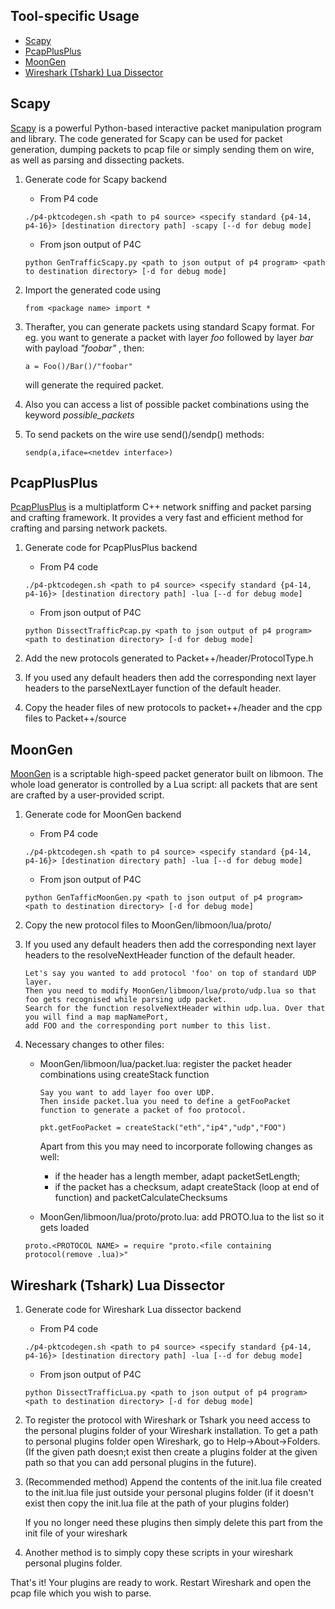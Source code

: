 ## Tool-specific Usage
* [Scapy](#scapy)
* [PcapPlusPlus](#pcapplusplus)
* [MoonGen](#moongen)
* [Wireshark (Tshark) Lua Dissector](#wireshark-tshark-lua-dissector)

## Scapy

[Scapy](https://scapy.net) is a powerful Python-based interactive packet manipulation program and library. The code generated for Scapy can be used for packet generation, dumping packets to pcap file or simply sending them on wire, as well as parsing and dissecting packets.

1. Generate code for Scapy backend
    * From P4 code
    ```
    ./p4-pktcodegen.sh <path to p4 source> <specify standard {p4-14, p4-16}> [destination directory path] -scapy [--d for debug mode]
    ```

    * From json output of P4C 
    ```
    python GenTrafficScapy.py <path to json output of p4 program> <path to destination directory> [-d for debug mode]
    ```

2. Import the generated code using
    ```
    from <package name> import *
    ```

3. Therafter, you can generate packets using standard Scapy format. For eg. you want to generate a packet with layer _foo_ followed by layer _bar_ with payload _"foobar"_ , then:
    ```
    a = Foo()/Bar()/"foobar"
    ```
    will generate the required packet.

4. Also you can access a list of possible packet combinations using the keyword *possible_packets*
5. To send packets on the wire use send()/sendp() methods:
    ```
    sendp(a,iface=<netdev interface>)
    ```

## PcapPlusPlus

[PcapPlusPlus](http://seladb.github.io/PcapPlusPlus-Doc) is a multiplatform C++ network sniffing and packet parsing and crafting framework. It provides a very fast and efficient method for crafting and parsing network packets.

1. Generate code for PcapPlusPlus backend
    * From P4 code
    ```
    ./p4-pktcodegen.sh <path to p4 source> <specify standard {p4-14, p4-16}> [destination directory path] -lua [--d for debug mode]
    ```

    * From json output of P4C 
    ```
    python DissectTrafficPcap.py <path to json output of p4 program> <path to destination directory> [-d for debug mode]
    ```

2. Add the new protocols generated to Packet++/header/ProtocolType.h

3. If you used any default headers then add the corresponding next layer headers to the parseNextLayer function of the default header.

4. Copy the header files of new protocols to packet++/header and the cpp files to Packet++/source

## MoonGen

[MoonGen](https://github.com/emmericp/MoonGen) is a scriptable high-speed packet generator built on libmoon. The whole load generator is controlled by a Lua script: all packets that are sent are crafted by a user-provided script.

1. Generate code for MoonGen backend
    * From P4 code
    ```
    ./p4-pktcodegen.sh <path to p4 source> <specify standard {p4-14, p4-16}> [destination directory path] -lua [--d for debug mode]
    ```

    * From json output of P4C 
    ```
    python GenTafficMoonGen.py <path to json output of p4 program> <path to destination directory> [-d for debug mode]
    ```

2. Copy the new protocol files to MoonGen/libmoon/lua/proto/    

3. If you used any default headers then add the corresponding next layer headers to the resolveNextHeader function of the default header.
    ```
    Let's say you wanted to add protocol 'foo' on top of standard UDP layer. 
    Then you need to modify MoonGen/libmoon/lua/proto/udp.lua so that foo gets recognised while parsing udp packet.
    Search for the function resolveNextHeader within udp.lua. Over that you will find a map mapNamePort, 
    add FOO and the corresponding port number to this list.
    ```
    
    
4. Necessary changes to other files:
    - MoonGen/libmoon/lua/packet.lua: register the packet header combinations using createStack function
        ```
        Say you want to add layer foo over UDP. 
        Then inside packet.lua you need to define a getFooPacket function to generate a packet of foo protocol.
        
        pkt.getFooPacket = createStack("eth","ip4","udp","FOO")
        ```
        Apart from this you may need to incorporate following changes as well:
        -  if the header has a length member, adapt packetSetLength; 
        - if the packet has a checksum, adapt createStack (loop at end of function) and packetCalculateChecksums

     - MoonGen/libmoon/lua/proto/proto.lua: add PROTO.lua to the list so it gets loaded
     ```
     proto.<PROTOCOL NAME> = require "proto.<file containing protocol(remove .lua)>"
     ```

## Wireshark (Tshark) Lua Dissector

1. Generate code for Wireshark Lua dissector backend
    * From P4 code
    ```
    ./p4-pktcodegen.sh <path to p4 source> <specify standard {p4-14, p4-16}> [destination directory path] -lua [--d for debug mode]
    ```

    * From json output of P4C 
    ```
    python DissectTrafficLua.py <path to json output of p4 program> <path to destination directory> [-d for debug mode]
    ```
2. To register the protocol with Wireshark or Tshark you need access to the personal plugins folder of your Wireshark installation.
    To get a path to personal plugins folder open Wireshark, go to Help->About->Folders. 
    (If the given path doesn;t exist then create a plugins folder at the given path so that you can add personal plugins in the future).

3. (Recommended method) Append the contents of the init.lua file created to the init.lua file just outside your personal plugins folder 
(if it doesn't exist then copy the init.lua file at the path of your plugins folder)

    If you no longer need these plugins then simply delete this part from the init file of your wireshark

4. Another method is to simply copy these scripts in your wireshark personal plugins folder.

That's it! Your plugins are ready to work. Restart Wireshark and open the pcap file which you wish to parse.

